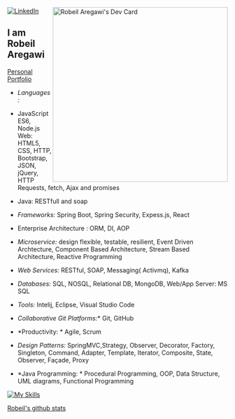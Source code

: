  </a>
  <a href="https://www.linkedin.com/in/robeil-aregawi">
    <img
      src="https://img.shields.io/static/v1?logo=linkedin&style=flat-square&color=0072b1&label=LinkedIn&message=%E2%98%86"
      alt="LinkedIn"
    />
  </a>

  <a href="https://api.daily.dev/get?r=Robeil" target="_blank">
    <img
      width="400"
      align="right"
      src="https://api.daily.dev/devcards/a9c89c05e1a64bf5a232ff9290180107.png?r=s9b" width="400" alt="Robeil Aregawi's Dev Card"
    />
  </a>
</div>

## I am Robeil Aregawi
[Personal Portfolio](https://www.robbeil.tech/)
* *Languages:* 
*  JavaScript ES6, Node.js Web: HTML5, CSS, HTTP, Bootstrap, JSON, jQuery, HTTP Requests, fetch, Ajax and promises
*  Java: RESTfull and soap
* *Frameworks:* Spring Boot, Spring Security, Expess.js, React
* Enterprise Architecture : ORM, DI, AOP
* *Microservice:* design flexible, testable, resilient, Event Driven Archtecture, Component Based Architecture, Stream Based Architecture, Reactive Programming
* *Web Services:* RESTful, SOAP, Messaging( Activmq), Kafka 
* *Databases:* SQL, NOSQL, Relational DB, MongoDB, Web/App Server: MS SQL 
* *Tools:* Intelij, Eclipse, Visual Studio Code
* *Collaborative Git Platforms:** Git, GitHub
* *Productivity: * Agile, Scrum
* *Design Patterns:* SpringMVC,Strategy, Observer, Decorator, Factory, Singleton, Command, Adapter, Template, Iterator, Composite, State, Observer, Façade, Proxy

* *Java Programming: * Procedural Programming, OOP, Data Structure, UML diagrams, 
Functional Programming


[![My Skills](https://skillicons.dev/icons?i=java,spring,maven,hibernate,js,nodejs,jquery,html,css,bootstrap,angular,react,mysql,postgres,mongodb,aws,heroku,docker,idea,vscode,eclipse,bash,powershell,git,github&perline=10)](https://skillicons.dev)

[Robeil's github stats](https://github-readme-stats.vercel.app/api?username=Robeil&show_icons=true&theme=gruvbox&bg_color=30,e96443,904e95&title_color=49198a&text_color=e1d8ed&hide=issues)

